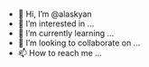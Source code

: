 - 👋 Hi, I’m @alaskyan
- 👀 I’m interested in ...
- 🌱 I’m currently learning ...
- 💞️ I’m looking to collaborate on ...
- 📫 How to reach me ...

<!---
alaskyan/alaskyan is a ✨ special ✨ repository because its `README.md` (this file) appears on your GitHub profile.
You can click the Preview link to take a look at your changes.
--->
